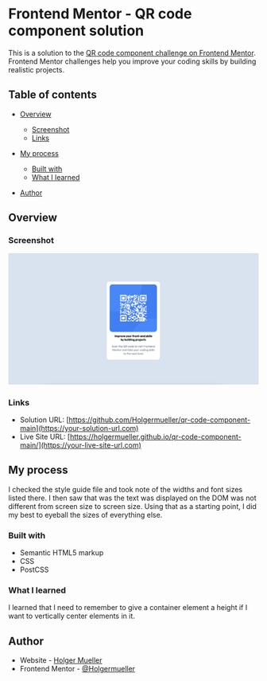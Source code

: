 # Frontend Mentor - QR code component solution

This is a solution to the [QR code component challenge on Frontend Mentor](https://www.frontendmentor.io/challenges/qr-code-component-iux_sIO_H). Frontend Mentor challenges help you improve your coding skills by building realistic projects.

## Table of contents

- [Overview](#overview)
  - [Screenshot](#screenshot)
  - [Links](#links)
- [My process](#my-process)

  - [Built with](#built-with)
  - [What I learned](#what-i-learned)

- [Author](#author)

## Overview

### Screenshot

![A Screenshot of my solution](./screenshot.jpg)

### Links

- Solution URL: [https://github.com/Holgermueller/qr-code-component-main](https://your-solution-url.com)
- Live Site URL: [https://holgermueller.github.io/qr-code-component-main/](https://your-live-site-url.com)

## My process

I checked the style guide file and took note of the widths and font sizes listed there. I then saw that was the text was displayed on the DOM was not different from screen size to screen size. Using that as a starting point, I did my best to eyeball the sizes of everything else.

### Built with

- Semantic HTML5 markup
- CSS
- PostCSS

### What I learned

I learned that I need to remember to give a container element a height if I want to vertically center elements in it.

## Author

- Website - [Holger Mueller](https://holgermueller.github.io/portfolio/)
- Frontend Mentor - [@Holgermueller](https://www.frontendmentor.io/profile/Holgermueller)
